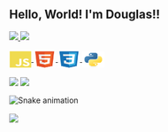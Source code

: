## Hello, World! I'm Douglas!!
<div>
  <a href="https://github.com/devdouglaslopes">
  <img height="180em" src="https://github-readme-stats.vercel.app/api?username=devdouglaslopes&show_icons=true&theme=radical&include_all_commits=true&count_private=true"/>
  <img height="180em" src="https://github-readme-stats.vercel.app/api/top-langs/?username=devdouglaslopes&layout=compact&langs_count=7&theme=radical"/>
</div>
<div style="display: inline_block"><br>
  <img align="center" alt="Douglas-Js" height="30" width="40" src="https://raw.githubusercontent.com/devicons/devicon/master/icons/javascript/javascript-plain.svg">
  <img align="center" alt="Douglas-HTML" height="30" width="40" src="https://raw.githubusercontent.com/devicons/devicon/master/icons/html5/html5-original.svg">
  <img align="center" alt="Douglas-CSS" height="30" width="40" src="https://raw.githubusercontent.com/devicons/devicon/master/icons/css3/css3-original.svg">
  <img align="center" alt="Douglas-Python" height="30" width="40" src="https://raw.githubusercontent.com/devicons/devicon/master/icons/python/python-original.svg">
  <br>
  <br>
<div>  
  <a href="https://instagram.com/_douglaasz_" target="_blank"><img src="https://img.shields.io/badge/-Instagram-%23E4405F?style=for-the-badge&logo=instagram&logoColor=white" target="_blank"></a>
  <a href="https://www.linkedin.com/in/douglas-carneiro-lopes-485680218" target="_blank"><img src="https://img.shields.io/badge/-LinkedIn-%230077B5?style=for-the-badge&logo=linkedin&logoColor=white" target="_blank"></a> 
 
  ![Snake animation](https://github.com/devdouglaslopes/devdouglaslopes/blob/output/github-contribution-grid-snake.svg)
 
</div> 
</div>
<a href="https://github.com/devdouglaslopes/portfolio">
  <img align="center" src="https://github-readme-stats.vercel.app/api/pin/?username=devdouglaslopes&repo=portfolio&theme=vision-friendly-dark" />
</a>
